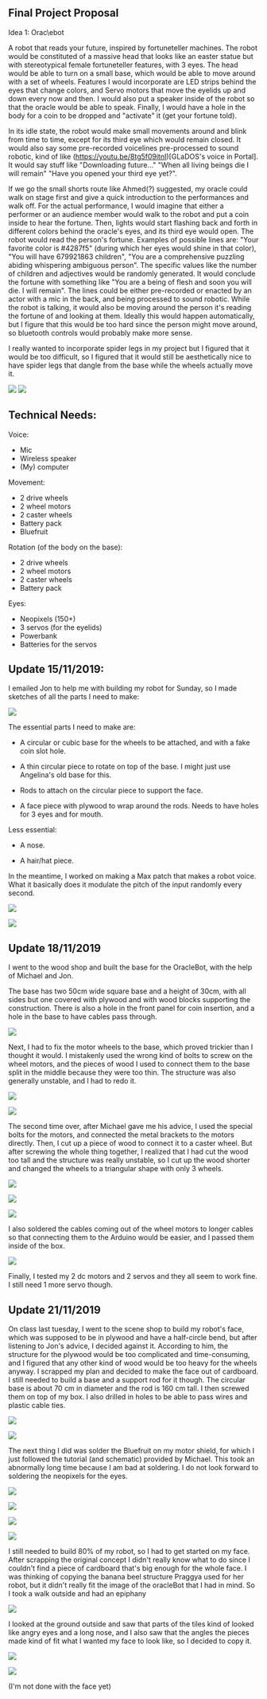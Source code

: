 ## Final Project Proposal

Idea 1: Orac\ebot

A robot that reads your future, inspired by fortuneteller machines. The robot would be constituted of a massive head that looks like an easter statue but with stereotypical female fortuneteller features, with 3 eyes. The head would be able to turn on a small base, which would be able to move around with a set of wheels. Features I would incorporate are LED strips behind the eyes that change colors, and Servo motors that move the eyelids up and down every now and then. I would also put a speaker inside of the robot so that the oracle would be able to speak. Finally, I would have a hole in the body for a coin to be dropped and "activate" it (get your fortune told). 

In its idle state, the robot would make small movements around and blink from time to time, except for its third eye which would remain closed. It would also say some pre-recorded voicelines pre-processed to sound robotic, kind of like (https://youtu.be/8tg5f09itnI)[GLaDOS's voice in Portal]. It would say stuff like "Downloading future..." "When all living beings die I will remain" "Have you opened your third eye yet?". 

If we go the small shorts route like Ahmed(?) suggested, my oracle could walk on stage first and give a quick introduction to the performances and walk off. For the actual performance, I would imagine that either a performer or an audience member would walk to the robot and put a coin inside to hear the fortune. Then, lights would start flashing back and forth in different colors behind the oracle's eyes, and its third eye would open. The robot would read the person's fortune. Examples of possible lines are: "Your favorite color is #4287f5" (during which her eyes would shine in that color), "You will have 679921863 children", "You are a comprehensive puzzling abiding whispering ambiguous person". The specific values like the number of children and adjectives would be randomly generated. It would conclude the fortune with something like "You are a being of flesh and soon you will die. I will remain". The lines could be either pre-recorded or enacted by an actor with a mic in the back, and being processed to sound robotic. While the robot is talking, it would also be moving around the person it's reading the fortune of and looking at them. Ideally this would happen automatically, but I figure that this would be too hard since the person might move around, so bluetooth controls would probably make more sense.

I really wanted to incorporate spider legs in my project but I figured that it would be too difficult, so I figured that it would still be aesthetically nice to have spider legs that dangle from the base while the wheels actually move it.  


![](../IMG_20191105_112731.jpg)
![](../IMG_20191105_112734.jpg)


## Technical Needs:

Voice:
- Mic
- Wireless speaker
- (My) computer

Movement:
- 2 drive wheels
- 2 wheel motors
- 2 caster wheels
- Battery pack
- Bluefruit

Rotation (of the body on the base):
- 2 drive wheels
- 2 wheel motors
- 2 caster wheels
- Battery pack

Eyes:
- Neopixels (150+)
- 3 servos (for the eyelids)
- Powerbank
- Batteries for the servos

## Update 15/11/2019:

I emailed Jon to help me with building my robot for Sunday, so I made sketches of all the parts I need to make:


![](IMG_20191115_164607.jpg)


The essential parts I need to make are:

- A circular or cubic base for the wheels to be attached, and with a fake coin slot hole.

- A thin circular piece to rotate on top of the base. I might just use Angelina's old base for this.

- Rods to attach on the circular piece to support the face.

- A face piece with plywood to wrap around the rods. Needs to have holes for 3 eyes and for mouth.

Less essential:

- A nose.

- A hair/hat piece.


In the meantime, I worked on making a Max patch that makes a robot voice. What it basically does it modulate the pitch of the input randomly every second.


![](robotVoice.png)


![](fftsub.png)

## Update 18/11/2019

I went to the wood shop and built the base for the OracleBot, with the help of Michael and Jon.

The base has two 50cm wide square base and a height of 30cm, with all sides but one covered with plywood and with wood blocks supporting the construction. There is also a hole in the front panel for coin insertion, and a hole in the base to have cables pass through.


![](IMG_20191117_154125.jpg)


Next, I had to fix the motor wheels to the base, which proved trickier than I thought it would. I mistakenly used the wrong kind of bolts to screw on the wheel motors, and the pieces of wood I used to connect them to the base split in the middle because they were too thin. The structure was also generally unstable, and I had to redo it.


![](IMG_20191118_154236.jpg)


![](IMG_20191118_154239.jpg)


The second time over, after Michael gave me his advice, I used the special bolts for the motors, and connected the metal brackets to the motors directly. Then, I cut up a piece of wood to connect it to a caster wheel. But after screwing the whole thing together, I realized that I had cut the wood too tall and the structure was really unstable, so I cut up the wood shorter and changed the wheels to a triangular shape with only 3 wheels. 


![](IMG_20191119_012945.jpg)


![](IMG_20191119_011244.jpg)


![](IMG_20191118_221601.jpg)


I also soldered the cables coming out of the wheel motors to longer cables so that connecting them to the Arduino would be easier, and I passed them inside of the box.


![](IMG_20191118_232718.jpg)


Finally, I tested my 2 dc motors and 2 servos and they all seem to work fine. I still need 1 more servo though.

## Update 21/11/2019

On class last tuesday, I went to the scene shop to build my robot's face, which was supposed to be in plywood and have a half-circle bend, but after listening to Jon's advice, I decided against it. According to him, the structure for the plywood would be too complicated and time-consuming, and I figured that any other kind of wood would be too heavy for the wheels anyway. I scrapped my plan and decided to make the face out of cardboard. I still needed to build a base and a support rod for it though. The circular base is about 70 cm in diameter and the rod is 160 cm tall. I then screwed them on top of my box. I also drilled in holes to be able to pass wires and plastic cable ties. 


![](IMG_20191119_163438.jpg)


![](IMG_20191119_163448.jpg)


The next thing I did was solder the Bluefruit on my motor shield, for which I just followed the tutorial (and schematic) provided by Michael. This took an abnormally long time because I am bad at soldering. I do not look forward to soldering the neopixels for the eyes.


![](IMG_20191120_225703.jpg)


![](IMG_20191120_225625.jpg)


![](IMG_20191120_225632.jpg)


![](https://raw.githubusercontent.com/michaelshiloh/motorShieldAndBluefruit/master/images/bluefruit/diagram.jpg)


I still needed to build 80% of my robot, so I had to get started on my face. After scrapping the original concept I didn't really know what to do since I couldn't find a piece of cardboard that's big enough for the whole face. I was thinking of copying the banana beel structure Praggya used for her robot, but it didn't really fit the image of the oracleBot that I had in mind. So I took a walk outside and had an epiphany


![](IMG_20191120_234710.jpg)


I looked at the ground outside and saw that parts of the tiles kind of looked like angry eyes and a long nose, and I also saw that the angles the pieces made kind of fit what I wanted my face to look like, so I decided to copy it.


![](received_1393054254191193.jpeg)


![](received_2631430053546347.jpeg)


(I'm not done with the face yet)
